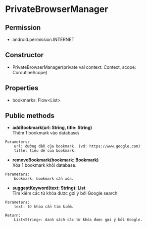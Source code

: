 

# PrivateBrowserManager

## Permission
- android.permission.INTERNET

## Constructor
- PrivateBrowserManager(private val context: Context, scope: CoroutineScope)

## Properties
- bookmarks: Flow<List<Bookmark>>
## Public methods
- **addBookmark(url: String, title: String)**\
Thêm 1 bookmark vào database\
  
```
Parameters:
    url: đường dẫn của bookmark. (vd: https://www.google.com)
    title: tiêu đề của bookmark.
```

- **removeBookmark(bookmark: Bookmark)**\
Xóa 1 bookmark khỏi database.
```
Parameters:
    bookmark: bookmark cần xóa.
```
- **suggestKeyword(text: String): List<String>**\
Tìm kiếm các từ khóa được gợi ý bởi Google search
  
```
Parameters:
    text: từ khóa cần tìm kiếm.
    
Return:
    List<String>: danh sách các từ khóa được gợi ý bởi Google.
```



